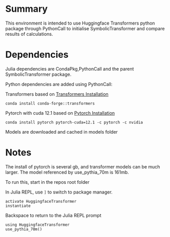 # Summary

This environment is intended to use Huggingface Transformers python package through PythonCall to initialise SymbolicTransformer and compare results of calculations.


# Dependencies

Julia dependencies are CondaPkg,PythonCall and the parent SymbolicTransformer package.

Python dependencies are added using PythonCall:

Transformers based on [Transformers Installation](https://huggingface.co/docs/transformers/en/installation)

```
conda install conda-forge::transformers
```

Pytorch with cuda 12.1 based on [Pytorch Installation](https://pytorch.org/get-started/locally/)

```
conda install pytorch pytorch-cuda=12.1 -c pytorch -c nvidia
```

Models are downloaded and cached in models folder


# Notes

The install of pytorch is several gb, and transformer models can be much larger. The model referenced by use_pythia_70m is 161mb.

To run this, start in the repos root folder

In Julia REPL, use `]` to switch to package manager.

```
activate HuggingfaceTransformer
instantiate
```

Backspace to return to the Julia REPL prompt

```
using HuggingfaceTransformer
use_pythia_70m()
```
